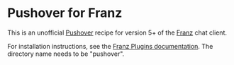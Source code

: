 # Pushover for Franz

This is an unofficial [Pushover](https://pushover.net/) recipe for version 5+ of the [Franz](https://meetfranz.com/) chat client.

For installation instructions, see the [Franz Plugins documentation](https://github.com/meetfranz/plugins/blob/master/docs/integration.md#installation). The directory name needs to be "pushover".
